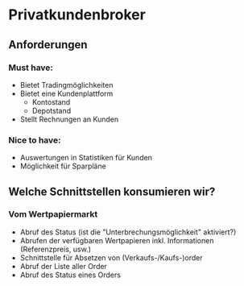 # Privatkundenbroker

## Anforderungen

### Must have:
* Bietet Tradingmöglichkeiten
* Bietet eine Kundenplattform
  * Kontostand
  * Depotstand
* Stellt Rechnungen an Kunden
### Nice to have:
* Auswertungen in Statistiken für Kunden
* Möglichkeit für Sparpläne

## Welche Schnittstellen konsumieren wir?

### Vom Wertpapiermarkt
* Abruf des Status (ist die "Unterbrechungsmöglichkeit" aktiviert?)
* Abrufen der verfügbaren Wertpapieren inkl. Informationen (Referenzpreis, usw.)
* Schnittstelle für Absetzen von (Verkaufs-/Kaufs-)order
* Abruf der Liste aller Order
* Abruf des Status eines Orders

